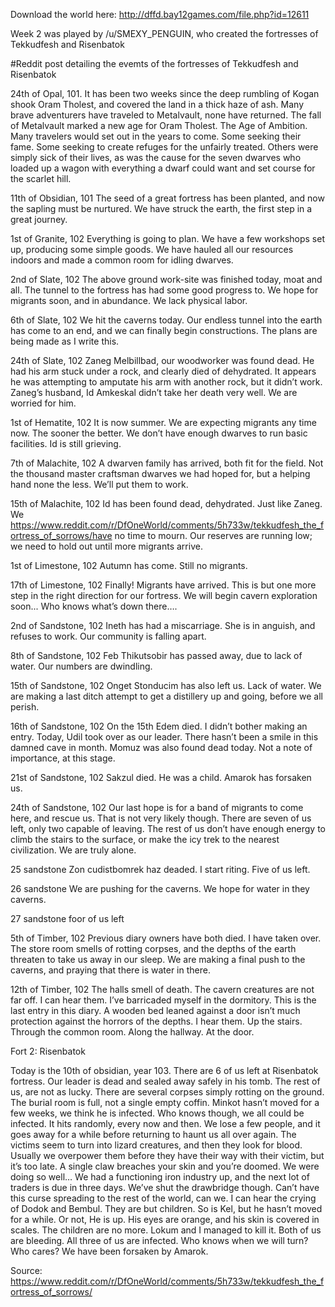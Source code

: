 Download the world here: http://dffd.bay12games.com/file.php?id=12611

Week 2 was played by /u/SMEXY_PENGUIN, who created the fortresses of Tekkudfesh and Risenbatok

#Reddit post detailing the evemts of the fortresses of Tekkudfesh and Risenbatok

24th of Opal, 101. It has been two weeks since the deep rumbling of Kogan shook Oram Tholest, and covered the land in a thick haze of ash. Many brave adventurers have traveled to Metalvault, none have returned. The fall of Metalvault marked a new age for Oram Tholest. The Age of Ambition. Many travelers would set out in the years to come. Some seeking their fame. Some seeking to create refuges for the unfairly treated. Others were simply sick of their lives, as was the cause for the seven dwarves who loaded up a wagon with everything a dwarf could want and set course for the scarlet hill.

11th of Obsidian, 101 The seed of a great fortress has been planted, and now the sapling must be nurtured. We have struck the earth, the first step in a great journey.

1st of Granite, 102 Everything is going to plan. We have a few workshops set up, producing some simple goods. We have hauled all our resources indoors and made a common room for idling dwarves.

2nd of Slate, 102 The above ground work-site was finished today, moat and all. The tunnel to the fortress has had some good progress to. We hope for migrants soon, and in abundance. We lack physical labor.

6th of Slate, 102 We hit the caverns today. Our endless tunnel into the earth has come to an end, and we can finally begin constructions. The plans are being made as I write this.

24th of Slate, 102 Zaneg Melbillbad, our woodworker was found dead. He had his arm stuck under a rock, and clearly died of dehydrated. It appears he was attempting to amputate his arm with another rock, but it didn’t work. Zaneg’s husband, Id Amkeskal didn’t take her death very well. We are worried for him.

1st of Hematite, 102 It is now summer. We are expecting migrants any time now. The sooner the better. We don’t have enough dwarves to run basic facilities. Id is still grieving.

7th of Malachite, 102 A dwarven family has arrived, both fit for the field. Not the thousand master craftsman dwarves we had hoped for, but a helping hand none the less. We’ll put them to work.

15th of Malachite, 102 Id has been found dead, dehydrated. Just like Zaneg. We https://www.reddit.com/r/DfOneWorld/comments/5h733w/tekkudfesh_the_fortress_of_sorrows/have no time to mourn. Our reserves are running low; we need to hold out until more migrants arrive.

1st of Limestone, 102 Autumn has come. Still no migrants.

17th of Limestone, 102 Finally! Migrants have arrived. This is but one more step in the right direction for our fortress. We will begin cavern exploration soon... Who knows what’s down there….

2nd of Sandstone, 102 Ineth has had a miscarriage. She is in anguish, and refuses to work. Our community is falling apart.

8th of Sandstone, 102 Feb Thikutsobir has passed away, due to lack of water. Our numbers are dwindling.

15th of Sandstone, 102 Onget Stonducim has also left us. Lack of water. We are making a last ditch attempt to get a distillery up and going, before we all perish.

16th of Sandstone, 102 On the 15th Edem died. I didn’t bother making an entry. Today, Udil took over as our leader. There hasn’t been a smile in this damned cave in month. Momuz was also found dead today. Not a note of importance, at this stage.

21st of Sandstone, 102 Sakzul died. He was a child. Amarok has forsaken us.

24th of Sandstone, 102 Our last hope is for a band of migrants to come here, and rescue us. That is not very likely though. There are seven of us left, only two capable of leaving. The rest of us don’t have enough energy to climb the stairs to the surface, or make the icy trek to the nearest civilization. We are truly alone.

25 sandstone Zon cudistbomrek haz deaded. I start riting. Five of us left.

26 sandstone We are pushing for the caverns. We hope for water in they caverns.

27 sandstone foor of us left

5th of Timber, 102 Previous diary owners have both died. I have taken over. The store room smells of rotting corpses, and the depths of the earth threaten to take us away in our sleep. We are making a final push to the caverns, and praying that there is water in there.

12th of Timber, 102 The halls smell of death. The cavern creatures are not far off. I can hear them. I’ve barricaded myself in the dormitory. This is the last entry in this diary. A wooden bed leaned against a door isn’t much protection against the horrors of the depths. I hear them. Up the stairs. Through the common room. Along the hallway. At the door.

Fort 2: Risenbatok

Today is the 10th of obsidian, year 103. There are 6 of us left at Risenbatok fortress. Our leader is dead and sealed away safely in his tomb. The rest of us, are not as lucky. There are several corpses simply rotting on the ground. The burial room is full, not a single empty coffin. Minkot hasn’t moved for a few weeks, we think he is infected. Who knows though, we all could be infected. It hits randomly, every now and then. We lose a few people, and it goes away for a while before returning to haunt us all over again. The victims seem to turn into lizard creatures, and then they look for blood. Usually we overpower them before they have their way with their victim, but it’s too late. A single claw breaches your skin and you’re doomed. We were doing so well… We had a functioning iron industry up, and the next lot of traders is due in three days. We’ve shut the drawbridge though. Can’t have this curse spreading to the rest of the world, can we. I can hear the crying of Dodok and Bembul. They are but children. So is Kel, but he hasn’t moved for a while. Or not, He is up. His eyes are orange, and his skin is covered in scales. The children are no more. Lokum and I managed to kill it. Both of us are bleeding. All three of us are infected. Who knows when we will turn? Who cares? We have been forsaken by Amarok. 

Source: https://www.reddit.com/r/DfOneWorld/comments/5h733w/tekkudfesh_the_fortress_of_sorrows/
